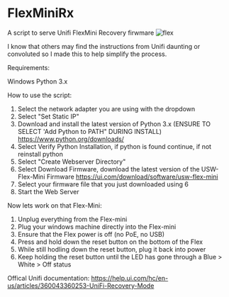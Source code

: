 # FlexMiniRx
A script to serve Unifi FlexMini Recovery firwmare
![flex](https://github.com/user-attachments/assets/689fc590-5c3a-43ca-a7e4-317e9e7a1b2c)

I know that others may find the instructions from Unifi daunting or convoluted so I made this to help simplify the process.

Requirements:

Windows
Python 3.x

How to use the script:

1. Select the network adapter you are using with the dropdown
2. Select "Set Static IP"
3. Download and install the latest version of Python 3.x (ENSURE TO SELECT 'Add Python to PATH" DURING INSTALL)
https://www.python.org/downloads/
4. Select Verify Python Installation, if python is found continue, if not reinstall python
5. Select "Create Webserver Directory"
6. Select Download Firmware, download the latest version of the USW-Flex-Mini Firmware
https://ui.com/download/software/usw-flex-mini
7. Select your firmware file that you just downloaded using 6
8. Start the Web Server


Now lets work on that Flex-Mini:
1. Unplug everything from the Flex-mini
2. Plug your windows machine directly into the Flex-mini
3. Ensure that the Flex power is off (no PoE, no USB)
4. Press and hold down the reset button on the bottom of the Flex
5. While still hodling down the reset button, plug it back into power
6. Keep holding the reset button until the LED has gone through a Blue > White > Off status


Offical Unifi documentation:
https://help.ui.com/hc/en-us/articles/360043360253-UniFi-Recovery-Mode
